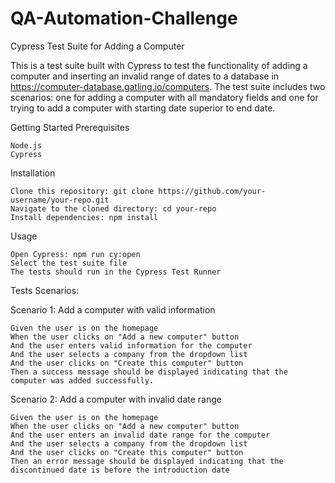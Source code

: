 # QA-Automation-Challenge

Cypress Test Suite for Adding a Computer

This is a test suite built with Cypress to test the functionality of adding a computer and inserting an invalid range of dates to a database in https://computer-database.gatling.io/computers. 
The test suite includes two scenarios: one for adding a computer with all mandatory fields and one for trying to add a computer with starting date superior to end date.

Getting Started
Prerequisites

    Node.js
    Cypress

Installation

    Clone this repository: git clone https://github.com/your-username/your-repo.git
    Navigate to the cloned directory: cd your-repo
    Install dependencies: npm install

Usage

    Open Cypress: npm run cy:open
    Select the test suite file
    The tests should run in the Cypress Test Runner

Tests Scenarios:

Scenario 1: Add a computer with valid information

    Given the user is on the homepage
    When the user clicks on "Add a new computer" button
    And the user enters valid information for the computer
    And the user selects a company from the dropdown list
    And the user clicks on "Create this computer" button
    Then a success message should be displayed indicating that the computer was added successfully.

Scenario 2: Add a computer with invalid date range

    Given the user is on the homepage
    When the user clicks on "Add a new computer" button
    And the user enters an invalid date range for the computer
    And the user selects a company from the dropdown list
    And the user clicks on "Create this computer" button
    Then an error message should be displayed indicating that the discontinued date is before the introduction date

